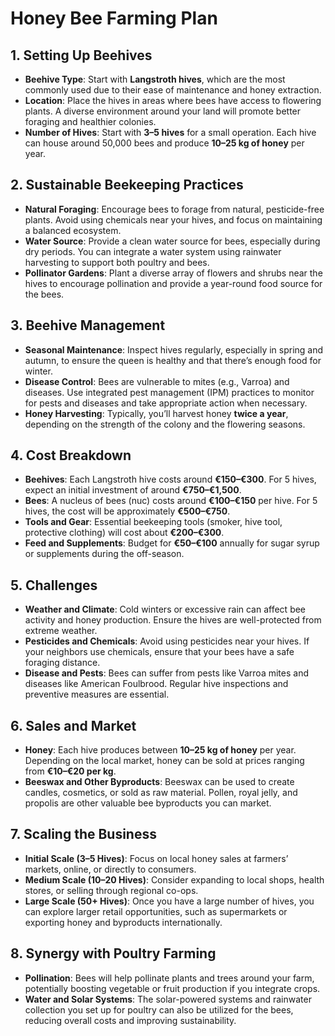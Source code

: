 # Honey Bee Farming Plan

## 1. **Setting Up Beehives**
- **Beehive Type**: Start with **Langstroth hives**, which are the most commonly used due to their ease of maintenance and honey extraction.
- **Location**: Place the hives in areas where bees have access to flowering plants. A diverse environment around your land will promote better foraging and healthier colonies.
- **Number of Hives**: Start with **3–5 hives** for a small operation. Each hive can house around 50,000 bees and produce **10–25 kg of honey** per year.
  
## 2. **Sustainable Beekeeping Practices**
- **Natural Foraging**: Encourage bees to forage from natural, pesticide-free plants. Avoid using chemicals near your hives, and focus on maintaining a balanced ecosystem.
- **Water Source**: Provide a clean water source for bees, especially during dry periods. You can integrate a water system using rainwater harvesting to support both poultry and bees.
- **Pollinator Gardens**: Plant a diverse array of flowers and shrubs near the hives to encourage pollination and provide a year-round food source for the bees.

## 3. **Beehive Management**
- **Seasonal Maintenance**: Inspect hives regularly, especially in spring and autumn, to ensure the queen is healthy and that there’s enough food for winter.
- **Disease Control**: Bees are vulnerable to mites (e.g., Varroa) and diseases. Use integrated pest management (IPM) practices to monitor for pests and diseases and take appropriate action when necessary.
- **Honey Harvesting**: Typically, you’ll harvest honey **twice a year**, depending on the strength of the colony and the flowering seasons.

## 4. **Cost Breakdown**
- **Beehives**: Each Langstroth hive costs around **€150–€300**. For 5 hives, expect an initial investment of around **€750–€1,500**.
- **Bees**: A nucleus of bees (nuc) costs around **€100–€150** per hive. For 5 hives, the cost will be approximately **€500–€750**.
- **Tools and Gear**: Essential beekeeping tools (smoker, hive tool, protective clothing) will cost about **€200–€300**.
- **Feed and Supplements**: Budget for **€50–€100** annually for sugar syrup or supplements during the off-season.

## 5. **Challenges**
- **Weather and Climate**: Cold winters or excessive rain can affect bee activity and honey production. Ensure the hives are well-protected from extreme weather.
- **Pesticides and Chemicals**: Avoid using pesticides near your hives. If your neighbors use chemicals, ensure that your bees have a safe foraging distance.
- **Disease and Pests**: Bees can suffer from pests like Varroa mites and diseases like American Foulbrood. Regular hive inspections and preventive measures are essential.

## 6. **Sales and Market**
- **Honey**: Each hive produces between **10–25 kg of honey** per year. Depending on the local market, honey can be sold at prices ranging from **€10–€20 per kg**.
- **Beeswax and Other Byproducts**: Beeswax can be used to create candles, cosmetics, or sold as raw material. Pollen, royal jelly, and propolis are other valuable bee byproducts you can market.

## 7. **Scaling the Business**
- **Initial Scale (3–5 Hives)**: Focus on local honey sales at farmers’ markets, online, or directly to consumers.
- **Medium Scale (10–20 Hives)**: Consider expanding to local shops, health stores, or selling through regional co-ops.
- **Large Scale (50+ Hives)**: Once you have a large number of hives, you can explore larger retail opportunities, such as supermarkets or exporting honey and byproducts internationally.

## 8. **Synergy with Poultry Farming**
- **Pollination**: Bees will help pollinate plants and trees around your farm, potentially boosting vegetable or fruit production if you integrate crops.
- **Water and Solar Systems**: The solar-powered systems and rainwater collection you set up for poultry can also be utilized for the bees, reducing overall costs and improving sustainability.
